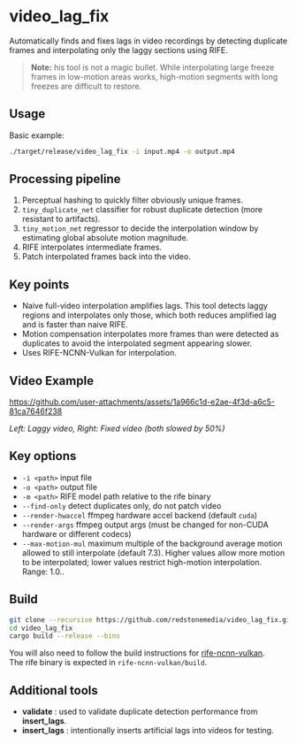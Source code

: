 # video_lag_fix

Automatically finds and fixes lags in video recordings by detecting duplicate frames and interpolating only the laggy sections using RIFE.

> **Note:** his tool is not a magic bullet. While interpolating large freeze frames in low-motion areas works, high-motion segments with long freezes are difficult to restore.

## Usage

Basic example:

```bash
./target/release/video_lag_fix -i input.mp4 -o output.mp4
```

## Processing pipeline

1. Perceptual hashing to quickly filter obviously unique frames.
2. `tiny_duplicate_net` classifier for robust duplicate detection (more resistant to artifacts).
3. `tiny_motion_net` regressor to decide the interpolation window by estimating global absolute motion magnitude.
4. RIFE interpolates intermediate frames.
5. Patch interpolated frames back into the video.

## Key points

* Naive full-video interpolation amplifies lags. This tool detects laggy regions and interpolates only those, which both reduces amplified lag and is faster than naive RIFE.
* Motion compensation interpolates more frames than were detected as duplicates to avoid the interpolated segment appearing slower.
* Uses RIFE-NCNN-Vulkan for interpolation.


## Video Example

https://github.com/user-attachments/assets/1a966c1d-e2ae-4f3d-a6c5-81ca7646f238

*Left: Laggy video, Right: Fixed video*
*(both slowed by 50%)*

## Key options

* `-i <path>` input file
* `-o <path>` output file
* `-m <path>` RIFE model path relative to the rife binary
* `--find-only` detect duplicates only, do not patch video
* `--render-hwaccel` ffmpeg hardware accel backend (default `cuda`)
* `--render-args` ffmpeg output args (must be changed for non-CUDA hardware or different codecs)
* `--max-motion-mul` maximum multiple of the background average motion allowed to still interpolate (default 7.3). Higher values allow more motion to be interpolated; lower values restrict high-motion interpolation. Range: 1.0..

## Build

```bash
git clone --recursive https://github.com/redstonemedia/video_lag_fix.git
cd video_lag_fix
cargo build --release --bins
```

You will also need to follow the build instructions for [rife-ncnn-vulkan](https://github.com/RedstoneMedia/rife-ncnn-vulkan/?tab=readme-ov-file#build-from-source). \
The rife binary is expected in `rife-ncnn-vulkan/build`.


## Additional tools
- **validate** : used to validate duplicate detection performance from **insert_lags**.
- **insert_lags** : intentionally inserts artificial lags into videos for testing.

